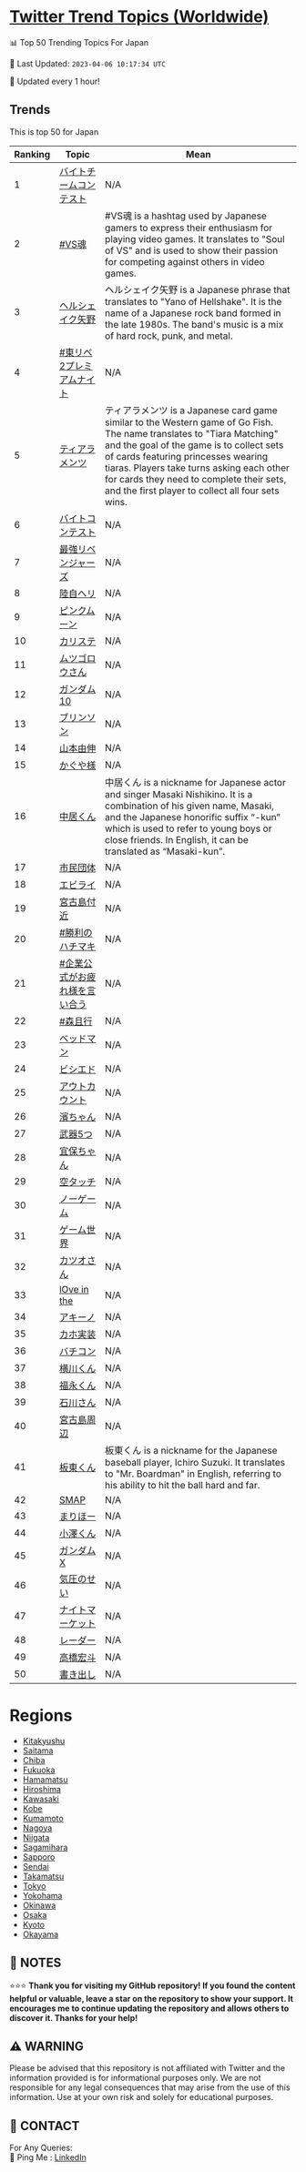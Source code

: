 [Twitter Trend Topics (Worldwide)](https://github.com/ErcinDedeoglu/Twitter-Trend-Topics)
==========


📊 Top 50 Trending Topics For Japan

📆 Last Updated: `2023-04-06 10:17:34 UTC`

🔧 Updated every 1 hour!


## Trends

This is top 50 for Japan

| Ranking | Topic | Mean |
| ------- | ------------ | ------------ |
| 1 | [バイトチームコンテスト](http://twitter.com/search?q=%e3%83%90%e3%82%a4%e3%83%88%e3%83%81%e3%83%bc%e3%83%a0%e3%82%b3%e3%83%b3%e3%83%86%e3%82%b9%e3%83%88) | N/A |
| 2 | [#VS魂](http://twitter.com/search?q=%23VS%e9%ad%82) | #VS魂 is a hashtag used by Japanese gamers to express their enthusiasm for playing video games. It translates to "Soul of VS" and is used to show their passion for competing against others in video games. |
| 3 | [ヘルシェイク矢野](http://twitter.com/search?q=%e3%83%98%e3%83%ab%e3%82%b7%e3%82%a7%e3%82%a4%e3%82%af%e7%9f%a2%e9%87%8e) | ヘルシェイク矢野 is a Japanese phrase that translates to "Yano of Hellshake". It is the name of a Japanese rock band formed in the late 1980s. The band's music is a mix of hard rock, punk, and metal. |
| 4 | [#東リべ2プレミアムナイト](http://twitter.com/search?q=%23%e6%9d%b1%e3%83%aa%e3%81%b92%e3%83%97%e3%83%ac%e3%83%9f%e3%82%a2%e3%83%a0%e3%83%8a%e3%82%a4%e3%83%88) | N/A |
| 5 | [ティアラメンツ](http://twitter.com/search?q=%e3%83%86%e3%82%a3%e3%82%a2%e3%83%a9%e3%83%a1%e3%83%b3%e3%83%84) | ティアラメンツ is a Japanese card game similar to the Western game of Go Fish. The name translates to "Tiara Matching" and the goal of the game is to collect sets of cards featuring princesses wearing tiaras. Players take turns asking each other for cards they need to complete their sets, and the first player to collect all four sets wins. |
| 6 | [バイトコンテスト](http://twitter.com/search?q=%e3%83%90%e3%82%a4%e3%83%88%e3%82%b3%e3%83%b3%e3%83%86%e3%82%b9%e3%83%88) | N/A |
| 7 | [最強リベンジャーズ](http://twitter.com/search?q=%e6%9c%80%e5%bc%b7%e3%83%aa%e3%83%99%e3%83%b3%e3%82%b8%e3%83%a3%e3%83%bc%e3%82%ba) | N/A |
| 8 | [陸自ヘリ](http://twitter.com/search?q=%e9%99%b8%e8%87%aa%e3%83%98%e3%83%aa) | N/A |
| 9 | [ピンクムーン](http://twitter.com/search?q=%e3%83%94%e3%83%b3%e3%82%af%e3%83%a0%e3%83%bc%e3%83%b3) | N/A |
| 10 | [カリステ](http://twitter.com/search?q=%e3%82%ab%e3%83%aa%e3%82%b9%e3%83%86) | N/A |
| 11 | [ムツゴロウさん](http://twitter.com/search?q=%e3%83%a0%e3%83%84%e3%82%b4%e3%83%ad%e3%82%a6%e3%81%95%e3%82%93) | N/A |
| 12 | [ガンダム10](http://twitter.com/search?q=%e3%82%ac%e3%83%b3%e3%83%80%e3%83%a010) | N/A |
| 13 | [ブリンソン](http://twitter.com/search?q=%e3%83%96%e3%83%aa%e3%83%b3%e3%82%bd%e3%83%b3) | N/A |
| 14 | [山本由伸](http://twitter.com/search?q=%e5%b1%b1%e6%9c%ac%e7%94%b1%e4%bc%b8) | N/A |
| 15 | [かぐや様](http://twitter.com/search?q=%e3%81%8b%e3%81%90%e3%82%84%e6%a7%98) | N/A |
| 16 | [中居くん](http://twitter.com/search?q=%e4%b8%ad%e5%b1%85%e3%81%8f%e3%82%93) | 中居くん is a nickname for Japanese actor and singer Masaki Nishikino. It is a combination of his given name, Masaki, and the Japanese honorific suffix “-kun” which is used to refer to young boys or close friends. In English, it can be translated as “Masaki-kun”. |
| 17 | [市民団体](http://twitter.com/search?q=%e5%b8%82%e6%b0%91%e5%9b%a3%e4%bd%93) | N/A |
| 18 | [エビライ](http://twitter.com/search?q=%e3%82%a8%e3%83%93%e3%83%a9%e3%82%a4) | N/A |
| 19 | [宮古島付近](http://twitter.com/search?q=%e5%ae%ae%e5%8f%a4%e5%b3%b6%e4%bb%98%e8%bf%91) | N/A |
| 20 | [#勝利のハチマキ](http://twitter.com/search?q=%23%e5%8b%9d%e5%88%a9%e3%81%ae%e3%83%8f%e3%83%81%e3%83%9e%e3%82%ad) | N/A |
| 21 | [#企業公式がお疲れ様を言い合う](http://twitter.com/search?q=%23%e4%bc%81%e6%a5%ad%e5%85%ac%e5%bc%8f%e3%81%8c%e3%81%8a%e7%96%b2%e3%82%8c%e6%a7%98%e3%82%92%e8%a8%80%e3%81%84%e5%90%88%e3%81%86) | N/A |
| 22 | [#森且行](http://twitter.com/search?q=%23%e6%a3%ae%e4%b8%94%e8%a1%8c) | N/A |
| 23 | [ベッドマン](http://twitter.com/search?q=%e3%83%99%e3%83%83%e3%83%89%e3%83%9e%e3%83%b3) | N/A |
| 24 | [ビシエド](http://twitter.com/search?q=%e3%83%93%e3%82%b7%e3%82%a8%e3%83%89) | N/A |
| 25 | [アウトカウント](http://twitter.com/search?q=%e3%82%a2%e3%82%a6%e3%83%88%e3%82%ab%e3%82%a6%e3%83%b3%e3%83%88) | N/A |
| 26 | [濱ちゃん](http://twitter.com/search?q=%e6%bf%b1%e3%81%a1%e3%82%83%e3%82%93) | N/A |
| 27 | [武器5つ](http://twitter.com/search?q=%e6%ad%a6%e5%99%a85%e3%81%a4) | N/A |
| 28 | [宜保ちゃん](http://twitter.com/search?q=%e5%ae%9c%e4%bf%9d%e3%81%a1%e3%82%83%e3%82%93) | N/A |
| 29 | [空タッチ](http://twitter.com/search?q=%e7%a9%ba%e3%82%bf%e3%83%83%e3%83%81) | N/A |
| 30 | [ノーゲーム](http://twitter.com/search?q=%e3%83%8e%e3%83%bc%e3%82%b2%e3%83%bc%e3%83%a0) | N/A |
| 31 | [ゲーム世界](http://twitter.com/search?q=%e3%82%b2%e3%83%bc%e3%83%a0%e4%b8%96%e7%95%8c) | N/A |
| 32 | [カツオさん](http://twitter.com/search?q=%e3%82%ab%e3%83%84%e3%82%aa%e3%81%95%e3%82%93) | N/A |
| 33 | [lOve in the](http://twitter.com/search?q=lOve+in+the) | N/A |
| 34 | [アキーノ](http://twitter.com/search?q=%e3%82%a2%e3%82%ad%e3%83%bc%e3%83%8e) | N/A |
| 35 | [カホ実装](http://twitter.com/search?q=%e3%82%ab%e3%83%9b%e5%ae%9f%e8%a3%85) | N/A |
| 36 | [バチコン](http://twitter.com/search?q=%e3%83%90%e3%83%81%e3%82%b3%e3%83%b3) | N/A |
| 37 | [横川くん](http://twitter.com/search?q=%e6%a8%aa%e5%b7%9d%e3%81%8f%e3%82%93) | N/A |
| 38 | [福永くん](http://twitter.com/search?q=%e7%a6%8f%e6%b0%b8%e3%81%8f%e3%82%93) | N/A |
| 39 | [石川さん](http://twitter.com/search?q=%e7%9f%b3%e5%b7%9d%e3%81%95%e3%82%93) | N/A |
| 40 | [宮古島周辺](http://twitter.com/search?q=%e5%ae%ae%e5%8f%a4%e5%b3%b6%e5%91%a8%e8%be%ba) | N/A |
| 41 | [板東くん](http://twitter.com/search?q=%e6%9d%bf%e6%9d%b1%e3%81%8f%e3%82%93) | 板東くん is a nickname for the Japanese baseball player, Ichiro Suzuki. It translates to "Mr. Boardman" in English, referring to his ability to hit the ball hard and far. |
| 42 | [SMAP](http://twitter.com/search?q=SMAP) | N/A |
| 43 | [まりほー](http://twitter.com/search?q=%e3%81%be%e3%82%8a%e3%81%bb%e3%83%bc) | N/A |
| 44 | [小澤くん](http://twitter.com/search?q=%e5%b0%8f%e6%be%a4%e3%81%8f%e3%82%93) | N/A |
| 45 | [ガンダムX](http://twitter.com/search?q=%e3%82%ac%e3%83%b3%e3%83%80%e3%83%a0X) | N/A |
| 46 | [気圧のせい](http://twitter.com/search?q=%e6%b0%97%e5%9c%a7%e3%81%ae%e3%81%9b%e3%81%84) | N/A |
| 47 | [ナイトマーケット](http://twitter.com/search?q=%e3%83%8a%e3%82%a4%e3%83%88%e3%83%9e%e3%83%bc%e3%82%b1%e3%83%83%e3%83%88) | N/A |
| 48 | [レーダー](http://twitter.com/search?q=%e3%83%ac%e3%83%bc%e3%83%80%e3%83%bc) | N/A |
| 49 | [高橋宏斗](http://twitter.com/search?q=%e9%ab%98%e6%a9%8b%e5%ae%8f%e6%96%97) | N/A |
| 50 | [書き出し](http://twitter.com/search?q=%e6%9b%b8%e3%81%8d%e5%87%ba%e3%81%97) | N/A |



# Regions

* [Kitakyushu](</Japan/Kitakyushu.md>)
* [Saitama](</Japan/Saitama.md>)
* [Chiba](</Japan/Chiba.md>)
* [Fukuoka](</Japan/Fukuoka.md>)
* [Hamamatsu](</Japan/Hamamatsu.md>)
* [Hiroshima](</Japan/Hiroshima.md>)
* [Kawasaki](</Japan/Kawasaki.md>)
* [Kobe](</Japan/Kobe.md>)
* [Kumamoto](</Japan/Kumamoto.md>)
* [Nagoya](</Japan/Nagoya.md>)
* [Niigata](</Japan/Niigata.md>)
* [Sagamihara](</Japan/Sagamihara.md>)
* [Sapporo](</Japan/Sapporo.md>)
* [Sendai](</Japan/Sendai.md>)
* [Takamatsu](</Japan/Takamatsu.md>)
* [Tokyo](</Japan/Tokyo.md>)
* [Yokohama](</Japan/Yokohama.md>)
* [Okinawa](</Japan/Okinawa.md>)
* [Osaka](</Japan/Osaka.md>)
* [Kyoto](</Japan/Kyoto.md>)
* [Okayama](</Japan/Okayama.md>)



## 📝 NOTES

⭐⭐⭐ **Thank you for visiting my GitHub repository! If you found the content helpful or valuable, leave a star on the repository to show your support. It encourages me to continue updating the repository and allows others to discover it. Thanks for your help!**


## ⚠️ WARNING

Please be advised that this repository is not affiliated with Twitter and the information provided is for informational purposes only. We are not responsible for any legal consequences that may arise from the use of this information. Use at your own risk and solely for educational purposes.


## 📨 CONTACT

 For Any Queries:  
            🏓 Ping Me : [LinkedIn](https://www.linkedin.com/in/ercindedeoglu/)

